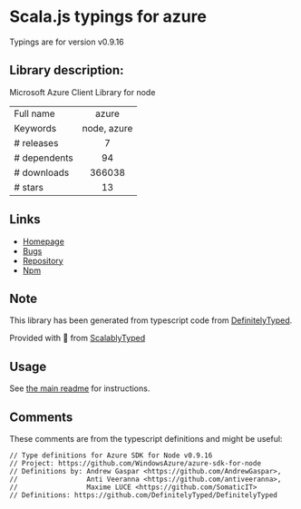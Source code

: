 
# Scala.js typings for azure

Typings are for version v0.9.16

## Library description:
Microsoft Azure Client Library for node

|                    |                 |
| ------------------ | :-------------: |
| Full name          | azure |
| Keywords           | node, azure |
| # releases         | 7 |
| # dependents       | 94 |
| # downloads        | 366038 |
| # stars            | 13 |

## Links
- [Homepage](http://github.com/azure/azure-sdk-for-node)
- [Bugs](http://github.com/Azure/azure-sdk-for-node/issues)
- [Repository](https://github.com/azure/azure-sdk-for-node)
- [Npm](https://www.npmjs.com/package/azure)
    


## Note
This library has been generated from typescript code from [DefinitelyTyped](https://definitelytyped.org).

Provided with :purple_heart: from [ScalablyTyped](https://github.com/oyvindberg/ScalablyTyped)

## Usage
See [the main readme](../../readme.md) for instructions.

## Comments

These comments are from the typescript definitions and might be useful:
```
// Type definitions for Azure SDK for Node v0.9.16
// Project: https://github.com/WindowsAzure/azure-sdk-for-node
// Definitions by: Andrew Gaspar <https://github.com/AndrewGaspar>,
//                 Anti Veeranna <https://github.com/antiveeranna>,
//                 Maxime LUCE <https://github.com/SomaticIT>
// Definitions: https://github.com/DefinitelyTyped/DefinitelyTyped

```

